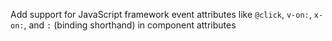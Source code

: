 Add support for JavaScript framework event attributes like `@click`, `v-on:`, `x-on:`, and `:` (binding shorthand) in component attributes